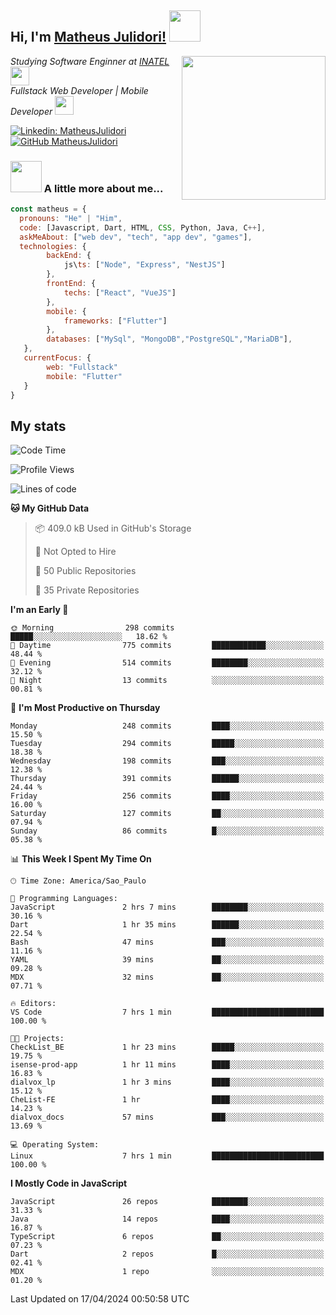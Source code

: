 <h2> Hi, I'm <a href="https://matheusjulidori.github.io" target="_blank">Matheus Julidori!</a> <img src="https://media.giphy.com/media/12oufCB0MyZ1Go/giphy.gif" width="50"></h2>
<img align='right' src="https://media.giphy.com/media/3oKIPnAiaMCws8nOsE/giphy.gif" width="230" height="auto">
<p><em>Studying Software Enginner at <a href="http://www.inatel.br" target="_blank">INATEL</a><img src="https://media.giphy.com/media/fYSnHlufseco8Fh93Z/giphy.gif" width="30"></br>
  Fullstack Web Developer | Mobile Developer <img src="https://media.giphy.com/media/WUlplcMpOCEmTGBtBW/giphy.gif" width="30">
</em></p>

[![Linkedin: MatheusJulidori](https://img.shields.io/badge/-MatheusJulidori-blue?style=flat-square&logo=Linkedin&logoColor=white&link=https://www.linkedin.com/in/MatheusJulidori/)](https://www.linkedin.com/in/MatheusJulidori/)
[![GitHub MatheusJulidori](https://img.shields.io/github/followers/matheusjulidori?label=follow&style=social)](https://github.com/MatheusJulidori)


### <img src="https://media.giphy.com/media/VgCDAzcKvsR6OM0uWg/giphy.gif" width="50"> A little more about me...  

```javascript
const matheus = {
  pronouns: "He" | "Him",
  code: [Javascript, Dart, HTML, CSS, Python, Java, C++],
  askMeAbout: ["web dev", "tech", "app dev", "games"],
  technologies: {
        backEnd: {
            js\ts: ["Node", "Express", "NestJS"]
        },
        frontEnd: {
            techs: ["React", "VueJS"]
        },
        mobile: {
            frameworks: ["Flutter"]
        },
        databases: ["MySql", "MongoDB","PostgreSQL","MariaDB"],
   },
   currentFocus: {
        web: "Fullstack"
        mobile: "Flutter"
   }
}
```
<h2>My stats</h2>

<!--START_SECTION:waka-->
![Code Time](http://img.shields.io/badge/Code%20Time-571%20hrs%2021%20mins-blue)

![Profile Views](http://img.shields.io/badge/Profile%20Views-2-blue)

![Lines of code](https://img.shields.io/badge/From%20Hello%20World%20I%27ve%20Written-6.6%20million%20lines%20of%20code-blue)

**🐱 My GitHub Data** 

> 📦 409.0 kB Used in GitHub's Storage 
 > 
> 🚫 Not Opted to Hire
 > 
> 📜 50 Public Repositories 
 > 
> 🔑 35 Private Repositories 
 > 
**I'm an Early 🐤** 

```text
🌞 Morning                298 commits         █████░░░░░░░░░░░░░░░░░░░░   18.62 % 
🌆 Daytime                775 commits         ████████████░░░░░░░░░░░░░   48.44 % 
🌃 Evening                514 commits         ████████░░░░░░░░░░░░░░░░░   32.12 % 
🌙 Night                  13 commits          ░░░░░░░░░░░░░░░░░░░░░░░░░   00.81 % 
```
📅 **I'm Most Productive on Thursday** 

```text
Monday                   248 commits         ████░░░░░░░░░░░░░░░░░░░░░   15.50 % 
Tuesday                  294 commits         █████░░░░░░░░░░░░░░░░░░░░   18.38 % 
Wednesday                198 commits         ███░░░░░░░░░░░░░░░░░░░░░░   12.38 % 
Thursday                 391 commits         ██████░░░░░░░░░░░░░░░░░░░   24.44 % 
Friday                   256 commits         ████░░░░░░░░░░░░░░░░░░░░░   16.00 % 
Saturday                 127 commits         ██░░░░░░░░░░░░░░░░░░░░░░░   07.94 % 
Sunday                   86 commits          █░░░░░░░░░░░░░░░░░░░░░░░░   05.38 % 
```


📊 **This Week I Spent My Time On** 

```text
🕑︎ Time Zone: America/Sao_Paulo

💬 Programming Languages: 
JavaScript               2 hrs 7 mins        ████████░░░░░░░░░░░░░░░░░   30.16 % 
Dart                     1 hr 35 mins        ██████░░░░░░░░░░░░░░░░░░░   22.54 % 
Bash                     47 mins             ███░░░░░░░░░░░░░░░░░░░░░░   11.16 % 
YAML                     39 mins             ██░░░░░░░░░░░░░░░░░░░░░░░   09.28 % 
MDX                      32 mins             ██░░░░░░░░░░░░░░░░░░░░░░░   07.71 % 

🔥 Editors: 
VS Code                  7 hrs 1 min         █████████████████████████   100.00 % 

🐱‍💻 Projects: 
CheckList_BE             1 hr 23 mins        █████░░░░░░░░░░░░░░░░░░░░   19.75 % 
isense-prod-app          1 hr 11 mins        ████░░░░░░░░░░░░░░░░░░░░░   16.83 % 
dialvox_lp               1 hr 3 mins         ████░░░░░░░░░░░░░░░░░░░░░   15.12 % 
CheList-FE               1 hr                ████░░░░░░░░░░░░░░░░░░░░░   14.23 % 
dialvox_docs             57 mins             ███░░░░░░░░░░░░░░░░░░░░░░   13.69 % 

💻 Operating System: 
Linux                    7 hrs 1 min         █████████████████████████   100.00 % 
```

**I Mostly Code in JavaScript** 

```text
JavaScript               26 repos            ████████░░░░░░░░░░░░░░░░░   31.33 % 
Java                     14 repos            ████░░░░░░░░░░░░░░░░░░░░░   16.87 % 
TypeScript               6 repos             ██░░░░░░░░░░░░░░░░░░░░░░░   07.23 % 
Dart                     2 repos             █░░░░░░░░░░░░░░░░░░░░░░░░   02.41 % 
MDX                      1 repo              ░░░░░░░░░░░░░░░░░░░░░░░░░   01.20 % 
```




 Last Updated on 17/04/2024 00:50:58 UTC
<!--END_SECTION:waka-->
